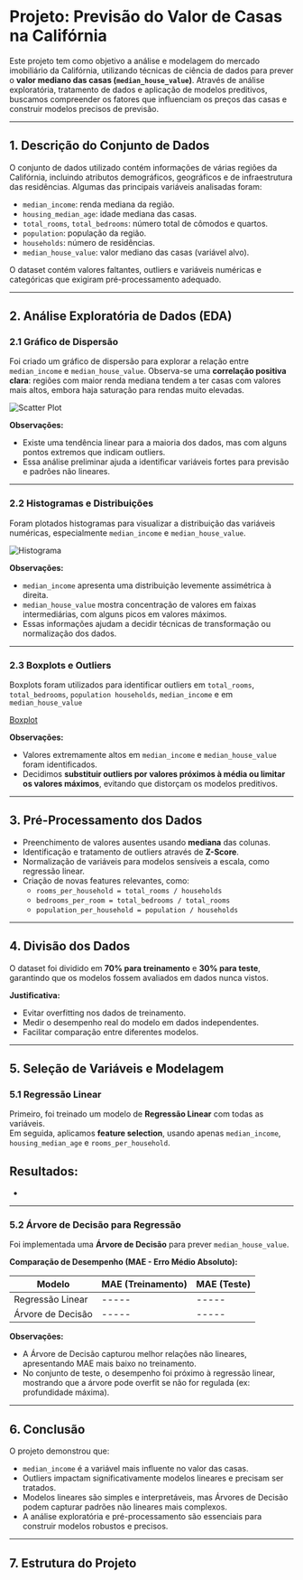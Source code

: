 # Projeto: Previsão do Valor de Casas na Califórnia

Este projeto tem como objetivo a análise e modelagem do mercado imobiliário da Califórnia, utilizando técnicas de ciência de dados para prever o **valor mediano das casas (`median_house_value`)**. Através de análise exploratória, tratamento de dados e aplicação de modelos preditivos, buscamos compreender os fatores que influenciam os preços das casas e construir modelos precisos de previsão.

---

## 1. Descrição do Conjunto de Dados

O conjunto de dados utilizado contém informações de várias regiões da Califórnia, incluindo atributos demográficos, geográficos e de infraestrutura das residências. Algumas das principais variáveis analisadas foram:

- `median_income`: renda mediana da região.
- `housing_median_age`: idade mediana das casas.
- `total_rooms`, `total_bedrooms`: número total de cômodos e quartos.
- `population`: população da região.
- `households`: número de residências.
- `median_house_value`: valor mediano das casas (variável alvo).

O dataset contém valores faltantes, outliers e variáveis numéricas e categóricas que exigiram pré-processamento adequado.

---

## 2. Análise Exploratória de Dados (EDA)

### 2.1 Gráfico de Dispersão

Foi criado um gráfico de dispersão para explorar a relação entre `median_income` e `median_house_value`. Observa-se uma **correlação positiva clara**: regiões com maior renda mediana tendem a ter casas com valores mais altos, embora haja saturação para rendas muito elevadas.

![Scatter Plot](images/scatter_plot.png)

**Observações:**  
- Existe uma tendência linear para a maioria dos dados, mas com alguns pontos extremos que indicam outliers.  
- Essa análise preliminar ajuda a identificar variáveis fortes para previsão e padrões não lineares.

---

### 2.2 Histogramas e Distribuições

Foram plotados histogramas para visualizar a distribuição das variáveis numéricas, especialmente `median_income` e `median_house_value`.

![Histograma](images/histogram.png)

**Observações:**  
- `median_income` apresenta uma distribuição levemente assimétrica à direita.  
- `median_house_value` mostra concentração de valores em faixas intermediárias, com alguns picos em valores máximos.  
- Essas informações ajudam a decidir técnicas de transformação ou normalização dos dados.

---

### 2.3 Boxplots e Outliers

Boxplots foram utilizados para identificar outliers em `total_rooms`, `total_bedrooms`, `population	households`, `median_income` e em `median_house_value`

[Boxplot](images/boxplot.png)

**Observações:**  
- Valores extremamente altos em `median_income` e `median_house_value` foram identificados.  
- Decidimos **substituir outliers por valores próximos à média ou limitar os valores máximos**, evitando que distorçam os modelos preditivos.

---

## 3. Pré-Processamento dos Dados

- Preenchimento de valores ausentes usando **mediana** das colunas.  
- Identificação e tratamento de outliers através de **Z-Score**.  
- Normalização de variáveis para modelos sensíveis a escala, como regressão linear.  
- Criação de novas features relevantes, como:
  - `rooms_per_household = total_rooms / households`
  - `bedrooms_per_room = total_bedrooms / total_rooms`
  - `population_per_household = population / households`

---

## 4. Divisão dos Dados

O dataset foi dividido em **70% para treinamento** e **30% para teste**, garantindo que os modelos fossem avaliados em dados nunca vistos.

**Justificativa:**  
- Evitar overfitting nos dados de treinamento.  
- Medir o desempenho real do modelo em dados independentes.  
- Facilitar comparação entre diferentes modelos.

---

## 5. Seleção de Variáveis e Modelagem

### 5.1 Regressão Linear

Primeiro, foi treinado um modelo de **Regressão Linear** com todas as variáveis.  
Em seguida, aplicamos **feature selection**, usando apenas `median_income`, `housing_median_age` e `rooms_per_household`.  

**Resultados:**  
-
-

---

### 5.2 Árvore de Decisão para Regressão

Foi implementada uma **Árvore de Decisão** para prever `median_house_value`.

**Comparação de Desempenho (MAE - Erro Médio Absoluto):**

| Modelo                 | MAE (Treinamento) | MAE (Teste) |
|------------------------|-----------------|-------------|
| Regressão Linear       | -----           | -----       |
| Árvore de Decisão      | -----           | -----       |

**Observações:**  
- A Árvore de Decisão capturou melhor relações não lineares, apresentando MAE mais baixo no treinamento.  
- No conjunto de teste, o desempenho foi próximo à regressão linear, mostrando que a árvore pode overfit se não for regulada (ex: profundidade máxima).

---

## 6. Conclusão

O projeto demonstrou que:

- `median_income` é a variável mais influente no valor das casas.  
- Outliers impactam significativamente modelos lineares e precisam ser tratados.  
- Modelos lineares são simples e interpretáveis, mas Árvores de Decisão podem capturar padrões não lineares mais complexos.  
- A análise exploratória e pré-processamento são essenciais para construir modelos robustos e precisos.

---

## 7. Estrutura do Projeto

